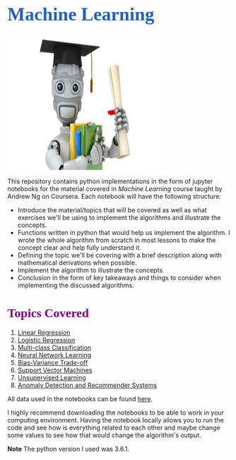 <h1 style="font-family: Georgia; font-size:3em;color:#2462C0; font-style:bold"> Machine Learning</h1>
<img src = "./images/ml_image.png" style = "height:300px; width:350px"><br>

This repository contains python implementations in the form of jupyter notebooks for the material covered in *Machine Learning* course taught by Andrew Ng on Coursera. Each notebook will have the following structure:

* Introduce the material/topics that will be covered as well as what exercises we'll be using to implement the algorithms and illustrate the concepts.
* Functions written in python that would help us implement the algorithm. I wrote the whole algorithm from scratch in most lessons to make the concept clear and help fully understand it.
* Defining the topic we'll be covering with a brief description along with mathematical derivations when possible.
* Implement the algorithm to illustrate the concepts.
* Conclusion in the form of key takeaways and things to consider when implementing the discussed algorithms.

<h1 style="font-family: Georgia; font-size:2em;color:purple; font-style:bold"> Topics Covered</h1>

1. [Linear Regression]("./notebooks/Linear-Regreesion.ipynb")
2. [Logistic Regression]("./notebooks/Logistic-Regression.ipynb")
3. [Multi-class Classification]("./notebooks/Multi-class-Classification.ipynb")
4. [Neural Network Learning]("./notebooks/Neural-Network.ipynb")
5. [Bias-Variance Trade-off]("./notebooks/Bias-Variance-Trade-off.ipynb")
6. [Support Vector Machines]("./notebooks/Support-Vactor-Machines.ipynb")
7. [Unsupervised Learning]("./notebooks/Unsupervised-Learning.ipynb")
8. [Anomaly Detection and Recommender Systems]("./notebooks/Anomaly-Detection_Recommender-Systems.ipynb")

All data used in the notebooks can be found [here](data/).

I highly recommend downloading the notebooks to be able to work in your computing environment. Having the notebook locally allows you to run the code and see how is everything related to each other and maybe change some values to see how that would change the algorithm's output.

**Note** The python version I used was 3.6.1.